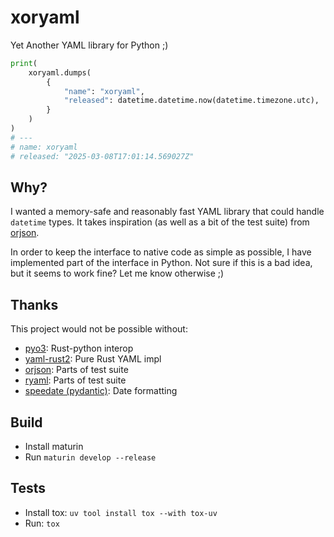 # xoryaml

Yet Another YAML library for Python ;)

```python
print(
    xoryaml.dumps(
        {
            "name": "xoryaml",
            "released": datetime.datetime.now(datetime.timezone.utc),
        }
    )
)
# ---
# name: xoryaml
# released: "2025-03-08T17:01:14.569027Z"
```


## Why?

I wanted a memory-safe and reasonably fast YAML library that could handle
`datetime` types. It takes inspiration (as well as a bit of the test suite)
from [orjson](https://github.com/ijl/orjson).

In order to keep the interface to native code as simple as possible, I have
implemented part of the interface in Python. Not sure if this is a bad idea, but
it seems to work fine? Let me know otherwise ;)

## Thanks

This project would not be possible without:

- [pyo3](https://pyo3.rs/): Rust-python interop
- [yaml-rust2](https://github.com/ethiraric/yaml-rust2): Pure Rust YAML impl
- [orjson](https://github.com/ijl/orjson): Parts of test suite
- [ryaml](https://github.com/emmatyping/ryaml): Parts of test suite
- [speedate (pydantic)](https://github.com/pydantic/speedate): Date formatting


## Build

- Install maturin
- Run `maturin develop --release`

## Tests

- Install tox: `uv tool install tox --with tox-uv`
- Run: `tox`
